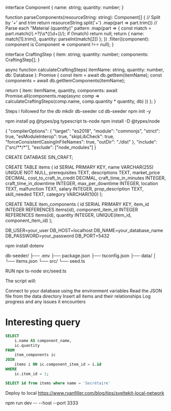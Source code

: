 interface Component {
  name: string;
  quantity: number;
}

function parseComponents(resourceString: string): Component[] {
  // Split by '+' and trim
  return resourceString.split('+')
    .map(part => part.trim())
    // Parse each "Material (quantity)" pattern
    .map(part => {
      const match = part.match(/(.+?)\s*\((\d+)\)/);
      if (!match) return null;
      return {
        name: match[1].trim(),
        quantity: parseInt(match[2])
      };
    })
    .filter((component): component is Component => component !== null);
}



interface CraftingStep {
  item: string;
  quantity: number;
  components: CraftingStep[];
}

async function calculateCraftingSteps(
  itemName: string, 
  quantity: number, 
  db: Database
): Promise<CraftingStep> {
  const item = await db.getItem(itemName);
  const components = await db.getItemComponents(itemName);
  
  return {
    item: itemName,
    quantity,
    components: await Promise.all(components.map(async comp => 
      calculateCraftingSteps(comp.name, comp.quantity * quantity, db)
    ))
  };
}



Steps i followed for the db
mkdir db-seeder
cd db-seeder
npm init -y

npm install pg @types/pg typescript ts-node
npm install -D @types/node

{
  "compilerOptions": {
    "target": "es2018",
    "module": "commonjs",
    "strict": true,
    "esModuleInterop": true,
    "skipLibCheck": true,
    "forceConsistentCasingInFileNames": true,
    "outDir": "./dist"
  },
  "include": ["src/**/*"],
  "exclude": ["node_modules"]
}

CREATE DATABASE SIN_CRAFT;

CREATE TABLE items (
    id SERIAL PRIMARY KEY,
    name VARCHAR(255) UNIQUE NOT NULL,
    prerequisites TEXT,
    descriptions TEXT,
    market_price DECIMAL,
    cost_to_craft_in_credit DECIMAL,
    craft_time_in_minutes INTEGER,
    craft_time_in_downtime INTEGER,
    max_per_downtime INTEGER,
    location TEXT,
    malfunction TEXT,
    salary INTEGER,
    prop_description TEXT,
    skill_needed TEXT,
    category VARCHAR(100)
);

CREATE TABLE item_components (
    id SERIAL PRIMARY KEY,
    item_id INTEGER REFERENCES items(id),
    component_item_id INTEGER REFERENCES items(id),
    quantity INTEGER,
    UNIQUE(item_id, component_item_id)
);

DB_USER=your_user
DB_HOST=localhost
DB_NAME=your_database_name
DB_PASSWORD=your_password
DB_PORT=5432

npm install dotenv

db-seeder/
├── .env
├── package.json
├── tsconfig.json
├── data/
│   └── items.json
└── src/
    └── seed.ts

RUN
npx ts-node src/seed.ts

The script will:

Connect to your database using the environment variables
Read the JSON file from the data directory
Insert all items and their relationships
Log progress and any issues it encounters

# Interesting query

```sql
SELECT 
    i.name AS component_name,
    ic.quantity
FROM 
    item_components ic
JOIN 
    items i ON ic.component_item_id = i.id
WHERE 
    ic.item_id = 1;
```

```sql
SELECT id from items where name = 'Secrétaire'
```

Deploy to local
https://www.ryanfiller.com/blog/tips/sveltekit-local-network

npm run dev -- --host --port 3333